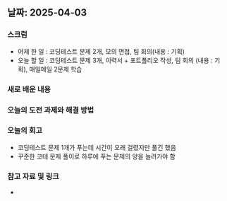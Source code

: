## 날짜: 2025-04-03

### 스크럼
- 어제 한 일 : 코딩테스트 문제 2개, 모의 면접, 팀 회의(내용 : 기획)
- 오늘 할 일 : 코딩테스트 문제 3개, 이력서 + 포트폴리오 작성, 팀 회의 (내용 : 기획), 매일메일 2문제 학습


### 새로 배운 내용


### 오늘의 도전 과제와 해결 방법

### 오늘의 회고
- 코딩테스트 문제 1개가 푸는데 시간이 오래 걸렸지만 풀긴 했음
- 꾸준한 코테 문제 풀이로 하루에 푸는 문제의 양을 늘려가야 함

### 참고 자료 및 링크
- 
